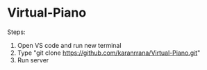 # Virtual-Piano

Steps:
1. Open VS code and run new terminal
2. Type "git clone https://github.com/karanrrana/Virtual-Piano.git" 
3. Run server
